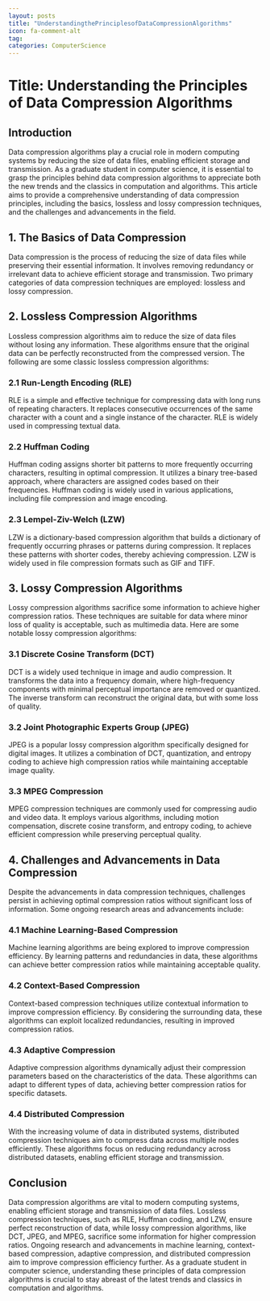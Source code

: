 ```yaml
---
layout: posts
title: "UnderstandingthePrinciplesofDataCompressionAlgorithms"
icon: fa-comment-alt
tag:      
categories: ComputerScience
---
```



# Title: Understanding the Principles of Data Compression Algorithms

## Introduction

Data compression algorithms play a crucial role in modern computing systems by reducing the size of data files, enabling efficient storage and transmission. As a graduate student in computer science, it is essential to grasp the principles behind data compression algorithms to appreciate both the new trends and the classics in computation and algorithms. This article aims to provide a comprehensive understanding of data compression principles, including the basics, lossless and lossy compression techniques, and the challenges and advancements in the field.

## 1. The Basics of Data Compression

Data compression is the process of reducing the size of data files while preserving their essential information. It involves removing redundancy or irrelevant data to achieve efficient storage and transmission. Two primary categories of data compression techniques are employed: lossless and lossy compression.

## 2. Lossless Compression Algorithms

Lossless compression algorithms aim to reduce the size of data files without losing any information. These algorithms ensure that the original data can be perfectly reconstructed from the compressed version. The following are some classic lossless compression algorithms:

### 2.1 Run-Length Encoding (RLE)
RLE is a simple and effective technique for compressing data with long runs of repeating characters. It replaces consecutive occurrences of the same character with a count and a single instance of the character. RLE is widely used in compressing textual data.

### 2.2 Huffman Coding
Huffman coding assigns shorter bit patterns to more frequently occurring characters, resulting in optimal compression. It utilizes a binary tree-based approach, where characters are assigned codes based on their frequencies. Huffman coding is widely used in various applications, including file compression and image encoding.

### 2.3 Lempel-Ziv-Welch (LZW)
LZW is a dictionary-based compression algorithm that builds a dictionary of frequently occurring phrases or patterns during compression. It replaces these patterns with shorter codes, thereby achieving compression. LZW is widely used in file compression formats such as GIF and TIFF.

## 3. Lossy Compression Algorithms

Lossy compression algorithms sacrifice some information to achieve higher compression ratios. These techniques are suitable for data where minor loss of quality is acceptable, such as multimedia data. Here are some notable lossy compression algorithms:

### 3.1 Discrete Cosine Transform (DCT)
DCT is a widely used technique in image and audio compression. It transforms the data into a frequency domain, where high-frequency components with minimal perceptual importance are removed or quantized. The inverse transform can reconstruct the original data, but with some loss of quality.

### 3.2 Joint Photographic Experts Group (JPEG)
JPEG is a popular lossy compression algorithm specifically designed for digital images. It utilizes a combination of DCT, quantization, and entropy coding to achieve high compression ratios while maintaining acceptable image quality.

### 3.3 MPEG Compression
MPEG compression techniques are commonly used for compressing audio and video data. It employs various algorithms, including motion compensation, discrete cosine transform, and entropy coding, to achieve efficient compression while preserving perceptual quality.

## 4. Challenges and Advancements in Data Compression

Despite the advancements in data compression techniques, challenges persist in achieving optimal compression ratios without significant loss of information. Some ongoing research areas and advancements include:

### 4.1 Machine Learning-Based Compression
Machine learning algorithms are being explored to improve compression efficiency. By learning patterns and redundancies in data, these algorithms can achieve better compression ratios while maintaining acceptable quality.

### 4.2 Context-Based Compression
Context-based compression techniques utilize contextual information to improve compression efficiency. By considering the surrounding data, these algorithms can exploit localized redundancies, resulting in improved compression ratios.

### 4.3 Adaptive Compression
Adaptive compression algorithms dynamically adjust their compression parameters based on the characteristics of the data. These algorithms can adapt to different types of data, achieving better compression ratios for specific datasets.

### 4.4 Distributed Compression
With the increasing volume of data in distributed systems, distributed compression techniques aim to compress data across multiple nodes efficiently. These algorithms focus on reducing redundancy across distributed datasets, enabling efficient storage and transmission.

## Conclusion

Data compression algorithms are vital to modern computing systems, enabling efficient storage and transmission of data files. Lossless compression techniques, such as RLE, Huffman coding, and LZW, ensure perfect reconstruction of data, while lossy compression algorithms, like DCT, JPEG, and MPEG, sacrifice some information for higher compression ratios. Ongoing research and advancements in machine learning, context-based compression, adaptive compression, and distributed compression aim to improve compression efficiency further. As a graduate student in computer science, understanding these principles of data compression algorithms is crucial to stay abreast of the latest trends and classics in computation and algorithms.